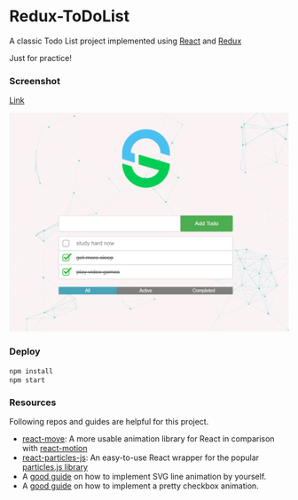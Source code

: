 # Redux-ToDoList
A classic Todo List project implemented using [React](https://github.com/facebook/react) and [Redux](https://github.com/reactjs/redux)

Just for practice!
### Screenshot
[Link](http://todos.strider.site/)

![image](https://github.com/Strider-Alex/github-images/blob/master/todos/todos.PNG)
### Deploy
```
npm install
npm start
```

### Resources
Following repos and guides are helpful for this project.

- [react-move](https://github.com/react-tools/react-move): A more usable animation library for React in comparison with [react-motion](https://github.com/chenglou/react-motion)
- [react-particles-js](https://github.com/Wufe/react-particles-js): An easy-to-use React wrapper for the popular [particles.js library](https://github.com/VincentGarreau/particles.js/)
- A [good guide](https://css-tricks.com/svg-line-animation-works/) on how to implement SVG line animation by yourself.
- A [good guide](https://codepen.io/theigmo87/pen/cwHyK) on how to implement a pretty checkbox animation.

